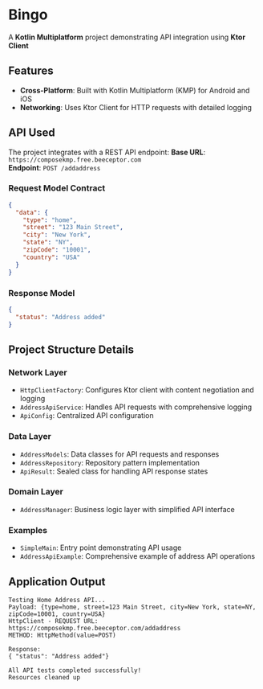 # Bingo

A **Kotlin Multiplatform** project demonstrating API integration using **Ktor Client**
## Features

- **Cross-Platform**: Built with Kotlin Multiplatform (KMP) for Android and iOS
- **Networking**: Uses Ktor Client for HTTP requests with detailed logging

## API Used

The project integrates with a REST API endpoint:
**Base URL**: `https://composekmp.free.beeceptor.com`  
**Endpoint**: `POST /addaddress`

### Request Model Contract
```json
{
  "data": {
    "type": "home",
    "street": "123 Main Street",
    "city": "New York",
    "state": "NY",
    "zipCode": "10001",
    "country": "USA"
  }
}
```

### Response Model
```json
{
  "status": "Address added"
}
```

## Project Structure Details

### Network Layer
- `HttpClientFactory`: Configures Ktor client with content negotiation and logging
- `AddressApiService`: Handles API requests with comprehensive logging
- `ApiConfig`: Centralized API configuration

### Data Layer
- `AddressModels`: Data classes for API requests and responses
- `AddressRepository`: Repository pattern implementation
- `ApiResult`: Sealed class for handling API response states

### Domain Layer
- `AddressManager`: Business logic layer with simplified API interface

### Examples
- `SimpleMain`: Entry point demonstrating API usage
- `AddressApiExample`: Comprehensive example of address API operations

## Application Output

```
Testing Home Address API...
Payload: {type=home, street=123 Main Street, city=New York, state=NY, zipCode=10001, country=USA}
HttpClient - REQUEST URL: https://composekmp.free.beeceptor.com/addaddress
METHOD: HttpMethod(value=POST)

Response: 
{ "status": "Address added"}

All API tests completed successfully!
Resources cleaned up
```